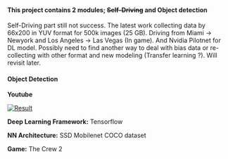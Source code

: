 #### This project contains 2 modules; ~~Self-Driving~~ and Object detection

Self-Driving part still not success. The latest work collecting data by 66x200 in YUV format for 500k images (25 GB). Driving from Miami -> Newyork and Los Angeles -> Las Vegas (In game).
And Nvidia Pilotnet for DL model. Possibly need to find another way to deal with bias data or re-collecting with other format and new modeling (Transfer learning ?).
Will revisit later. 

#### Object Detection

**Youtube**

[![Result](https://img.youtube.com/vi/6K_p0OdTjFI/0.jpg)](https://www.youtube.com/watch?v=6K_p0OdTjFI)

**Deep Learning Framework:** Tensorflow

**NN Architecture:** SSD Mobilenet COCO dataset

**Game:** The Crew 2
